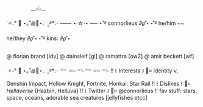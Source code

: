              ﹏𓊝﹏
˙✧˖° 🫧 ⋆｡˚꩜🪼⋆.ೃ࿔*:･
─── ⋆⋅☆⋅⋆ ──
⋆˚࿔ connorlieus 𝜗𝜚˚⋆
 ⋆˚࿔ he/him ~~ he/they 𝜗𝜚˚⋆
⋆˚࿔ kins: 𝜗𝜚˚⋆

@ florian brand [idv]
@ dainsleif [gi]
@ ramattra [ow2]
@ amir beckett [wf]

˙✧˖° 🫧 ⋆｡˚꩜🪼⋆.ೃ࿔*:･
𓆝 𓆟 𓆞𓆝 𓆟 𓆞
!! ꒰ Interests ꒱ 🪼⌗ identity v, Genshin Impact, Hollow Knight, Fortnite, Honkai: Star Rail
!! ꒰ Dislikes ꒱ 🪼⌗ *Hellaverse* {Hazbin, Helluva} 
!! ꒰ Twitter ꒱ 🪼⌗ @connorlieus
!! fav stuff: stars, space, oceans, adorable sea creatures [jellyfishes etcc]
